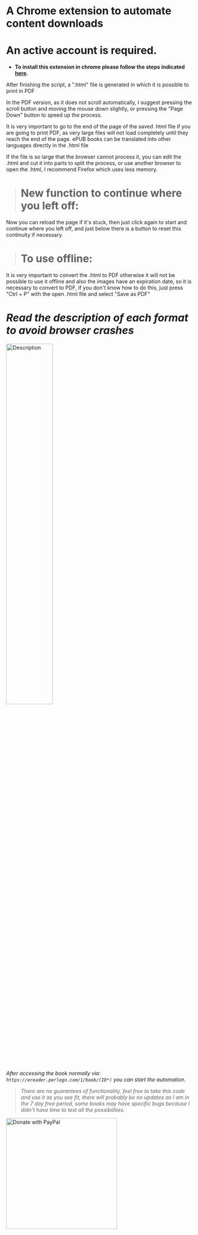 # A Chrome extension to automate content downloads

# An active account is required.

-  **To install this extension in chrome please follow the steps indicated [here](https://dev.to/ben/how-to-install-chrome-extensions-manually-from-github-1612).**

After finishing the script, a ".html" file is generated in which it is possible to print in PDF

In the PDF version, as it does not scroll automatically, I suggest pressing the scroll button and moving the mouse down slightly, or pressing the "Page Down" button to speed up the process.

It is very important to go to the end of the page of the saved .html file if you are going to print PDF, as very large files will not load completely until they reach the end of the page. ePUB books can be translated into other languages directly in the .html file

If the file is so large that the browser cannot process it, you can edit the .html and cut it into parts to split the process, or use another browser to open the .html, I recommend Firefox which uses less memory.

> # New function to continue where you left off:
Now you can reload the page if it's stuck, then just click again to start and continue where you left off, and just below there is a button to reset this continuity if necessary.

> # To use offline:
It is very important to convert the .html to PDF otherwise it will not be possible to use it offline and also the images have an expiration date, so it is necessary to convert to PDF, if you don't know how to do this, just press "Ctrl + P" with the open .html file and select "Save as PDF"

# *Read the description of each format to avoid browser crashes*
<p align="start">
<img src="https://github.com/GladistonXD/perlego-download/assets/50533550/bfed5fbc-2122-4ab8-b948-e64619ad9b7d" alt="Description" width="50%" height="50%"/>
</p>

*After accessing the book normally via: `https://ereader.perlego.com/1/book/(ID*)` you can start the automation.*

>*There are no guarantees of functionality, feel free to take this code and use it as you see fit, there will probably be no updates as I am in the 7 day free period, some books may have specific bugs because I didn't have time to test all the possibilities.*

[<img src="https://github.com/user-attachments/assets/d8c9ad65-1188-4f4a-9cd5-433f5e8de31f" width="300" alt="Donate with PayPal">](https://www.paypal.com/cgi-bin/webscr?cmd=_s-xclick&hosted_button_id=8BGXZC3GHQBL2)
